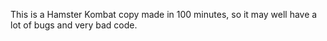 This is a Hamster Kombat copy made in 100 minutes, so it may well have a lot of bugs and very bad code. 
